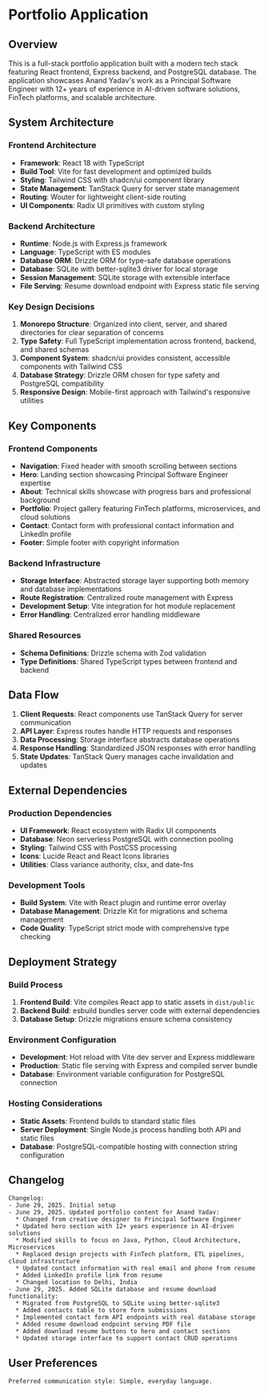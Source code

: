 # Portfolio Application

## Overview

This is a full-stack portfolio application built with a modern tech stack featuring React frontend, Express backend, and PostgreSQL database. The application showcases Anand Yadav's work as a Principal Software Engineer with 12+ years of experience in AI-driven software solutions, FinTech platforms, and scalable architecture.

## System Architecture

### Frontend Architecture
- **Framework**: React 18 with TypeScript
- **Build Tool**: Vite for fast development and optimized builds
- **Styling**: Tailwind CSS with shadcn/ui component library
- **State Management**: TanStack Query for server state management
- **Routing**: Wouter for lightweight client-side routing
- **UI Components**: Radix UI primitives with custom styling

### Backend Architecture
- **Runtime**: Node.js with Express.js framework
- **Language**: TypeScript with ES modules
- **Database ORM**: Drizzle ORM for type-safe database operations
- **Database**: SQLite with better-sqlite3 driver for local storage
- **Session Management**: SQLite storage with extensible interface
- **File Serving**: Resume download endpoint with Express static file serving

### Key Design Decisions

1. **Monorepo Structure**: Organized into client, server, and shared directories for clear separation of concerns
2. **Type Safety**: Full TypeScript implementation across frontend, backend, and shared schemas
3. **Component System**: shadcn/ui provides consistent, accessible components with Tailwind CSS
4. **Database Strategy**: Drizzle ORM chosen for type safety and PostgreSQL compatibility
5. **Responsive Design**: Mobile-first approach with Tailwind's responsive utilities

## Key Components

### Frontend Components
- **Navigation**: Fixed header with smooth scrolling between sections
- **Hero**: Landing section showcasing Principal Software Engineer expertise
- **About**: Technical skills showcase with progress bars and professional background
- **Portfolio**: Project gallery featuring FinTech platforms, microservices, and cloud solutions
- **Contact**: Contact form with professional contact information and LinkedIn profile
- **Footer**: Simple footer with copyright information

### Backend Infrastructure
- **Storage Interface**: Abstracted storage layer supporting both memory and database implementations
- **Route Registration**: Centralized route management with Express
- **Development Setup**: Vite integration for hot module replacement
- **Error Handling**: Centralized error handling middleware

### Shared Resources
- **Schema Definitions**: Drizzle schema with Zod validation
- **Type Definitions**: Shared TypeScript types between frontend and backend

## Data Flow

1. **Client Requests**: React components use TanStack Query for server communication
2. **API Layer**: Express routes handle HTTP requests and responses
3. **Data Processing**: Storage interface abstracts database operations
4. **Response Handling**: Standardized JSON responses with error handling
5. **State Updates**: TanStack Query manages cache invalidation and updates

## External Dependencies

### Production Dependencies
- **UI Framework**: React ecosystem with Radix UI components
- **Database**: Neon serverless PostgreSQL with connection pooling
- **Styling**: Tailwind CSS with PostCSS processing
- **Icons**: Lucide React and React Icons libraries
- **Utilities**: Class variance authority, clsx, and date-fns

### Development Tools
- **Build System**: Vite with React plugin and runtime error overlay
- **Database Management**: Drizzle Kit for migrations and schema management
- **Code Quality**: TypeScript strict mode with comprehensive type checking

## Deployment Strategy

### Build Process
1. **Frontend Build**: Vite compiles React app to static assets in `dist/public`
2. **Backend Build**: esbuild bundles server code with external dependencies
3. **Database Setup**: Drizzle migrations ensure schema consistency

### Environment Configuration
- **Development**: Hot reload with Vite dev server and Express middleware
- **Production**: Static file serving with Express and compiled server bundle
- **Database**: Environment variable configuration for PostgreSQL connection

### Hosting Considerations
- **Static Assets**: Frontend builds to standard static files
- **Server Deployment**: Single Node.js process handling both API and static files
- **Database**: PostgreSQL-compatible hosting with connection string configuration

## Changelog

```
Changelog:
- June 29, 2025. Initial setup
- June 29, 2025. Updated portfolio content for Anand Yadav:
  * Changed from creative designer to Principal Software Engineer
  * Updated hero section with 12+ years experience in AI-driven solutions
  * Modified skills to focus on Java, Python, Cloud Architecture, Microservices
  * Replaced design projects with FinTech platform, ETL pipelines, cloud infrastructure
  * Updated contact information with real email and phone from resume
  * Added LinkedIn profile link from resume
  * Changed location to Delhi, India
- June 29, 2025. Added SQLite database and resume download functionality:
  * Migrated from PostgreSQL to SQLite using better-sqlite3
  * Added contacts table to store form submissions
  * Implemented contact form API endpoints with real database storage
  * Added resume download endpoint serving PDF file
  * Added download resume buttons to hero and contact sections
  * Updated storage interface to support contact CRUD operations
```

## User Preferences

```
Preferred communication style: Simple, everyday language.
```